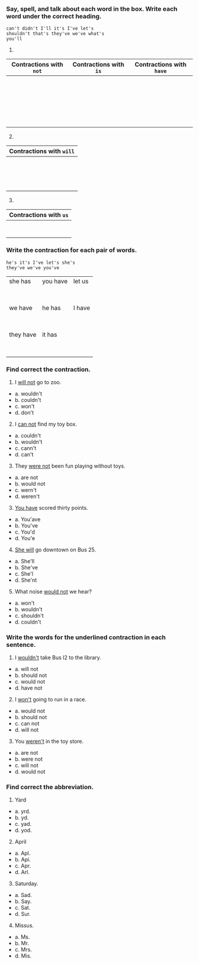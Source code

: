 ### Say, spell, and talk about each word in the box. Write each word under the correct heading.

```
can't didn't I'll it's I've let's
shouldn't that's they've we've what's
you'll
```
1.
|Contractions with `not`|Contractions with `is`|Contractions with `have`|
|----|----|----|
|<br><br>|<br><br>|<br><br>|
|<br><br>|<br><br>|<br><br>|
|<br><br>|<br><br>|<br><br>|

2.
|Contractions with `will`|
|----|
|<br><br>|
|<br><br>|

3.
|Contractions with `us`|
|----|
|<br><br>|

### Write the contraction for each pair of words.
```
he's it's I've let's she's 
they've we've you've
```
| | | |
|----|----|----|
|she has|you have|let us|
|<br><br>|<br><br>|<br><br>|
|we have|he has|I have|
|<br><br>|<br><br>|<br><br>|
|they have|it has| |
|<br><br>|<br><br>| |

### Find correct the contraction.
1. I <U>will not</U> go to zoo.

 - a. wouldn't
 - b. couldn't
 - c. won't
 - d. don't

2. I <U>can not</U> find my toy box.

 - a. couldn't
 - b. wouldn't
 - c. cann't
 - d. can't

3. They <U>were not</U> been fun playing without toys.

 - a. are not
 - b. would not
 - c. wern't
 - d. weren't

3. <U>You have</U> scored thirty points.

 - a. You'ave
 - b. You've
 - c. You'd
 - d. You'e

4. <U>She will</U> go downtown on Bus 25.

 - a. She'll
 - b. She've
 - c. She'l
 - d. She'nt

5. What noise <U>would not</U> we hear?

 - a. won't
 - b. wouldn't
 - c. shouldn't
 - d. couldn't

### Write the words for the underlined contraction in each sentence.

1. I <U>wouldn't</U> take Bus I2 to the library.

 - a. will not
 - b. should not
 - c. would not
 - d. have not

2. I <U>won't</U> going to run in a race.

 - a. would not
 - b. should not
 - c. can not
 - d. will not

3. You <U>weren't</U> in the toy store.

 - a. are not
 - b. were not
 - c. will not
 - d. would not

### Find correct the abbreviation.

1. Yard

 - a. yrd.
 - b. yd.
 - c. yad.
 - d. yod.

2. April
 - a. Apl.
 - b. Api.
 - c. Apr.
 - d. Arl.

3. Saturday.
 - a. Sad.
 - b. Say.
 - c. Sat.
 - d. Sur.

4. Missus.
 - a. Ms.
 - b. Mr.
 - c. Mrs.
 - d. Mis.

